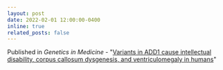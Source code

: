 ```yaml
---
layout: post
date: 2022-02-01 12:00:00-0400
inline: true
related_posts: false
---
```


Published in *Genetics in Medicine* - "[Variants in ADD1 cause intellectual disability, corpus callosum dysgenesis, and ventriculomegaly in humans](https://doi.org/10.1016/j.gim.2021.09.014)"